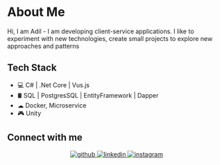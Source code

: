 # About Me

Hi, I am Adil - I am developing client-service applications. I like to experiment with new technologies, create small projects to explore new approaches and patterns

## Tech Stack

* 💻 C# | .Net Core | Vus.js 
* 🛢️ SQL | PostgresSQL | EntityFramework | Dapper
* ☁ Docker, Microservice
* 🎮 Unity


## Connect with me  
<div align="center">
<a href="https://github.com/AskerovAdil" target="_blank">
<img src=https://img.shields.io/badge/github-%2324292e.svg?&style=for-the-badge&logo=github&logoColor=white alt=github style="margin-bottom: 5px;" />
</a>
<a href="https://linkedin.com/in/адиль-аскеров-59964525a" target="_blank">
<img src=https://img.shields.io/badge/linkedin-%231E77B5.svg?&style=for-the-badge&logo=linkedin&logoColor=white alt=linkedin style="margin-bottom: 5px;" />
</a>
<a href="https://instagram.com/a_askrv" target="_blank">
<img src=https://img.shields.io/badge/instagram-%23000000.svg?&style=for-the-badge&logo=instagram&logoColor=white alt=instagram style="margin-bottom: 5px;" />
</a>  
</div>  
